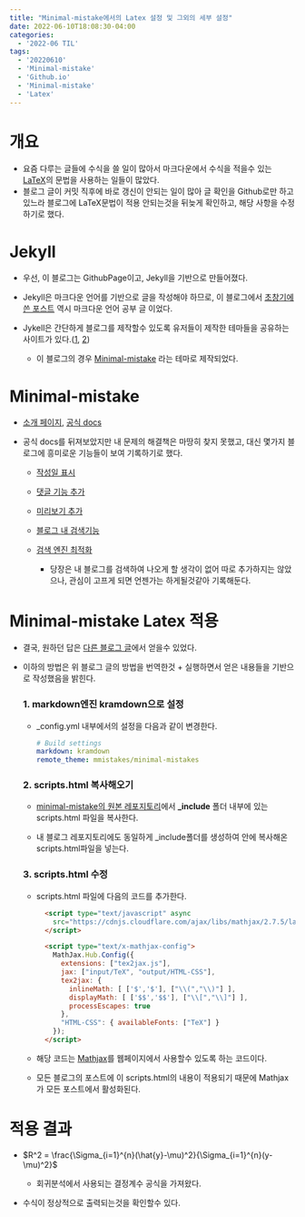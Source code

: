 ```yaml
---
title: "Minimal-mistake에서의 Latex 설정 및 그외의 세부 설정"
date: 2022-06-10T18:08:30-04:00
categories:
  - '2022-06 TIL'
tags:
  - '20220610'
  - 'Minimal-mistake'
  - 'Github.io'
  - 'Minimal-mistake'
  - 'Latex'
---
```


# 개요

* 요즘 다루는 글들에 수식을 쓸 일이 많아서 마크다운에서 수식을 적을수 있는 [LaTeX](https://en.wikipedia.org/wiki/LaTeX)의 문법을 사용하는 일들이 많았다.
* 블로그 글이 커밋 직후에 바로 갱신이 안되는 일이 많아 글 확인을 Github로만 하고 있느라 블로그에 LaTeX문법이 적용 안되는것을 뒤늦게 확인하고, 해당 사항을 수정하기로 했다.

# Jekyll

* 우선, 이 블로그는 GithubPage이고, Jekyll을 기반으로 만들어졌다.

* Jekyll은 마크다운 언어를 기반으로 글을 작성해야 하므로, 이 블로그에서 [초창기에 쓴 포스트](https://1geraldine1.github.io/2021-08%20til/%EB%A7%88%ED%81%AC%EB%8B%A4%EC%9A%B4-%EB%AC%B8%EB%B2%95/) 역시 마크다운 언어 공부 글 이었다.

* Jykell은 간단하게 블로그를 제작할수 있도록 유저들이 제작한 테마들을 공유하는 사이트가 있다.([1](https://github.com/topics/jekyll-theme), [2](http://jekyllthemes.org/))
  * 이 블로그의 경우 [Minimal-mistake](https://github.com/mmistakes/minimal-mistakes) 라는 테마로 제작되었다.

# Minimal-mistake

* [소개 페이지](https://mmistakes.github.io/minimal-mistakes/), [공식 docs](https://mmistakes.github.io/minimal-mistakes/docs/quick-start-guide/)

* 공식 docs를 뒤져보았지만 내 문제의 해결책은 마땅히 찾지 못했고, 대신 몇가지 블로그에 흥미로운 기능들이 보여 기록하기로 했다.

  * [작성일 표시](https://mmistakes.github.io/minimal-mistakes/docs/configuration/#post-dates)
  
  * [댓글 기능 추가](https://mmistakes.github.io/minimal-mistakes/docs/configuration/#comments)
  
  * [미리보기 추가](https://mmistakes.github.io/minimal-mistakes/docs/configuration/#site-default-teaser-image)

  * [블로그 내 검색기능](https://mmistakes.github.io/minimal-mistakes/docs/configuration/#site-search)

  * [검색 엔진 최적화](https://mmistakes.github.io/minimal-mistakes/docs/configuration/#seo-social-sharing-and-analytics-settings)
    * 당장은 내 블로그를 검색하여 나오게 할 생각이 없어 따로 추가하지는 않았으나, 관심이 고프게 되면 언젠가는 하게될것같아 기록해둔다.


# Minimal-mistake Latex 적용

* 결국, 원하던 답은 [다른 블로그 글](https://www.janmeppe.com/blog/How-to-add-mathjax-to-minimal-mistakes/)에서 얻을수 있었다.

* 이하의 방법은 위 블로그 글의 방법을 번역한것 + 실행하면서 얻은 내용들을 기반으로 작성했음을 밝힌다.

  ### 1. markdown엔진 kramdown으로 설정  
     * _config.yml 내부에서의 설정을 다음과 같이 변경한다.
        ```yml
        # Build settings
        markdown: kramdown
        remote_theme: mmistakes/minimal-mistakes
        ``` 
  ### 2. scripts.html 복사해오기
    * [minimal-mistake의 원본 레포지토리](https://github.com/mmistakes/mm-github-pages-starter)에서 <B>\_include</B> 폴더 내부에 있는 scripts.html 파일을 복사한다.

    * 내 블로그 레포지토리에도 동일하게 _include폴더를 생성하여 안에 복사해온 scripts.html파일을 넣는다.

  ### 3. scripts.html 수정

    * scripts.html 파일에 다음의 코드를 추가한다.

      ```html
        <script type="text/javascript" async
          src="https://cdnjs.cloudflare.com/ajax/libs/mathjax/2.7.5/latest.js?config=TeX-MML-AM_CHTML">
        </script>

        <script type="text/x-mathjax-config">
          MathJax.Hub.Config({
            extensions: ["tex2jax.js"],
            jax: ["input/TeX", "output/HTML-CSS"],
            tex2jax: {
              inlineMath: [ ['$','$'], ["\\(","\\)"] ],
              displayMath: [ ['$$','$$'], ["\\[","\\]"] ],
              processEscapes: true
            },
            "HTML-CSS": { availableFonts: ["TeX"] }
          });
        </script>

      ```

    * 해당 코드는 [Mathjax](https://en.wikipedia.org/wiki/MathJax)를 웹페이지에서 사용할수 있도록 하는 코드이다.

    * 모든 블로그의 포스트에 이 scripts.html의 내용이 적용되기 때문에 Mathjax가 모든 포스트에서 활성화된다.

# 적용 결과

* $R^2 = \frac{\Sigma_{i=1}^{n}(\hat{y}-\mu)^2}{\Sigma_{i=1}^{n}(y-\mu)^2}$

  * 회귀분석에서 사용되는 결정계수 공식을 가져왔다.

* 수식이 정상적으로 출력되는것을 확인할수 있다.

